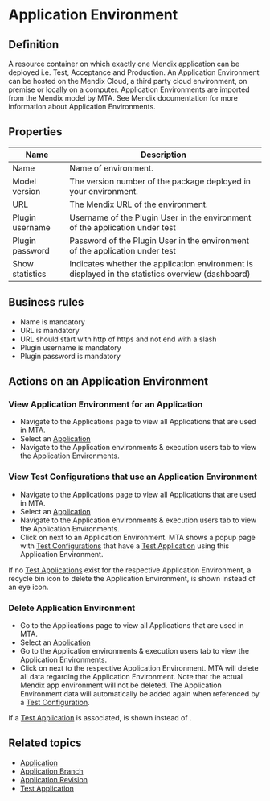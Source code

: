 # Application Environment

## Definition

A resource container on which exactly one Mendix application can be deployed i.e. Test, Acceptance and Production. 
An Application Environment can be hosted on the Mendix Cloud, a third party cloud environment, on premise or locally on a computer. Application Environments are imported from the Mendix model by MTA. 
See Mendix documentation for more information about Application Environments.

## Properties
| Name | Description |
| ----------- | ----------- |
| Name | Name of environment. |
| Model version | The version number of the package deployed in your environment. |
| URL | The Mendix URL of the environment. |
| Plugin username | Username of the Plugin User in the environment of the application under test |
| Plugin password | Password of the Plugin User in the environment of the application under test |
| Show statistics | Indicates whether the application environment is displayed in the statistics overview (dashboard) |

## Business rules
- Name is mandatory
- URL is mandatory
- URL should start with http of https and not end with a slash
- Plugin username is mandatory
- Plugin password is mandatory

## Actions on an Application Environment

### View Application Environment for an Application
- Navigate to the Applications page to view all Applications that are used in MTA.
- Select an [Application](application)
- Navigate to the Application environments & execution users tab to view the Application Environments.

### View Test Configurations that use an Application Environment
- Navigate to the Applications page to view all Applications that are used in MTA.
- Select an [Application](application)
- Navigate to the Application environments & execution users tab to view the Application Environments.
- Click on <i class="fa fa-eye"></i> next to an Application Environment. MTA shows a popup page with [Test Configurations](test-configuration) that have a [Test Application](test-application) using this Application Environment.

If no [Test Applications](test-application) exist for the respective Application Environment, a recycle bin icon to delete the Application Environment, is shown instead of an eye icon. 

### Delete Application Environment
- Go to the Applications page to view all Applications that are used in MTA.
- Select an [Application](application)
- Go to the Application environments & execution users tab to view the Application Environments.
- Click on <i class="fas fa-trash-alt"></i> next to the respective Application Environment. MTA will delete all data regarding the Application Environment. Note that the actual Mendix app environment will not be deleted. The Application Environment data will automatically be added again when referenced by a [Test Configuration](test-configuration).

If a [Test Application](test-application) is associated, <i class="fa fa-eye"></i> is shown instead of <i class="fas fa-trash-alt"></i>. 

## Related topics
- [Application](application)
- [Application Branch](application-branch)
- [Application Revision](application-revision)
- [Test Application](test-application)
